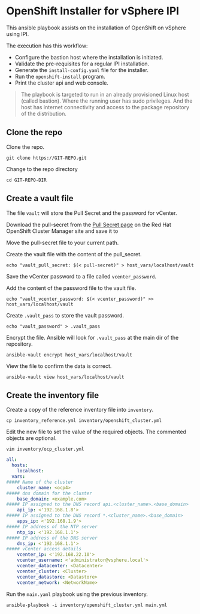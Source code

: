 # OpenShift Installer for vSphere IPI

This ansible playbook assists on the installation of OpenShift on vSphere using IPI.

The execution has this workflow:

- Configure the bastion host where the installation is initiated.
- Validate the pre-requisites for a regular IPI installation.
- Generate the `install-config.yaml` file for the installer.
- Run the `openshift-install` program.
- Print the cluster api and web console.

> The playbook is targeted to run in an already provisioned Linux host (called bastion). Where the running user has sudo privileges. And the host has internet connectivity and access to the package repository of the distribution.

## Clone the repo

Clone the repo.

```shell
git clone https://GIT-REPO.git
```

Change to the repo directory

```shell
cd GIT-REPO-DIR
```

## Create a vault file

The file `vault` will store the Pull Secret and the password for vCenter.

Download the pull-secret from the [Pull Secret page](https://cloud.redhat.com/openshift/install/pull-secret) on the Red Hat OpenShift Cluster Manager site and save it to

Move the pull-secret file to your current path.

Create the vault file with the content of the pull_secret.

```shell
echo "vault_pull_secret: $(< pull-secret)" > host_vars/localhost/vault
```

Save the vCenter password to a file called `vcenter_password`.

Add the content of the password file to the vault file.

```shell
echo "vault_vcenter_password: $(< vcenter_password)" >>  host_vars/localhost/vault
```

Create `.vault_pass` to store the vault password.

```shell
echo "vault_password" > .vault_pass

```
Encrypt the file. Ansible will look for `.vault_pass` at the main dir of the repository.

```shell
ansible-vault encrypt host_vars/localhost/vault
```

View the file to confirm the data is correct.

```shell
ansible-vault view host_vars/localhost/vault
```

## Create the inventory file

Create a copy of the reference inventory file into `inventory`.

```shell
cp inventory_reference.yml inventory/openshift_cluster.yml
```

Edit the new file to set the value of the required objects. The commented objects are optional.

```shell
vim inventory/ocp_cluster.yml
```
```yaml
all:
  hosts:
    localhost:
  vars:
##### Name of the cluster
    cluster_name: <ocp4>
##### dns domain for the cluster
    base_domain: <example.com>
##### IP assigned to the DNS record api.<cluster_name>.<base_domain>
    api_ip: <'192.168.1.8'>
##### IP assigned to the DNS record *.<cluster_name>.<base_domain>
    apps_ip: <'192.168.1.9'>
##### IP address of the NTP server
    ntp_ip: <'192.168.1.1'>
##### IP address of the DNS server
    dns_ip: <'192.168.1.1'>
##### vCenter access details
    vcenter_ip: <'192.168.22.10'>
    vcenter_username: <'administrator@vsphere.local'>
    vcenter_datacenter: <Datacenter>
    vcenter_cluster: <Cluster>
    vcenter_datastore: <Datastore>
    vcenter_network: <NetworkName>
```

Run the `main.yaml` playbook using the previous inventory.

```shell
ansible-playbook -i inventory/openshift_cluster.yml main.yml
```
